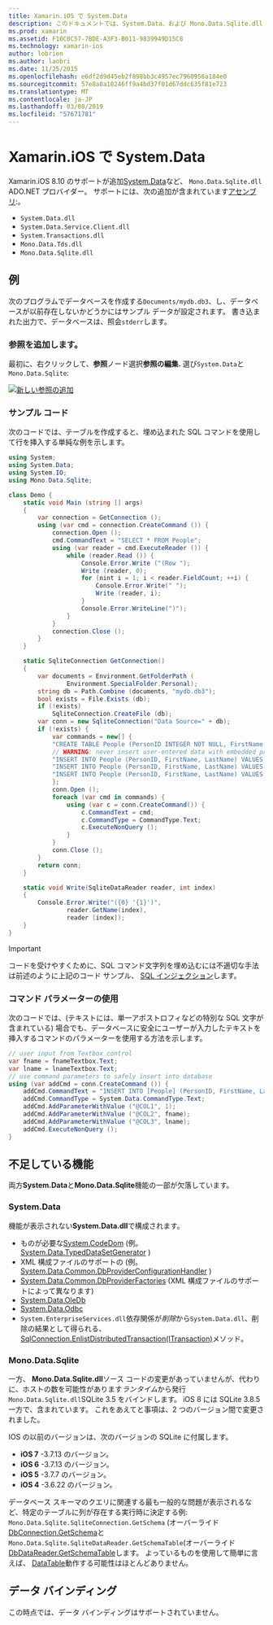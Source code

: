 ```yaml
---
title: Xamarin.iOS で System.Data
description: このドキュメントでは、System.Data、および Mono.Data.Sqlite.dll を使用して Xamarin.iOS アプリケーションでの SQLite のデータにアクセスする方法について説明します。
ms.prod: xamarin
ms.assetid: F10C0C57-7BDE-A3F3-B011-9839949D15C8
ms.technology: xamarin-ios
author: lobrien
ms.author: laobri
ms.date: 11/25/2015
ms.openlocfilehash: e6df2d9d45eb2f898bb3c4957ec7960956a184e0
ms.sourcegitcommit: 57e8a0a10246ff9a4bd37f01d67ddc635f81e723
ms.translationtype: MT
ms.contentlocale: ja-JP
ms.lasthandoff: 03/08/2019
ms.locfileid: "57671781"
---
```

# <a name="systemdata-in-xamarinios"></a>Xamarin.iOS で System.Data

Xamarin.iOS 8.10 のサポートが追加[System.Data](xref:System.Data)など、 `Mono.Data.Sqlite.dll` ADO.NET プロバイダー。 サポートには、次の追加が含まれています[アセンブリ](~/cross-platform/internals/available-assemblies.md):。

-  `System.Data.dll`
-  `System.Data.Service.Client.dll`
-  `System.Transactions.dll`
-  `Mono.Data.Tds.dll`
-  `Mono.Data.Sqlite.dll`

<a name="Example" />

## <a name="example"></a>例

次のプログラムでデータベースを作成する`Documents/mydb.db3`、し、データベースが以前存在しないかどうかにはサンプル データが設定されます。 書き込まれた出力で、データベースは、照会`stderr`します。

### <a name="add-references"></a>参照を追加します。

最初に、右クリックして、**参照**ノード選択**参照の編集.** 選び`System.Data`と`Mono.Data.Sqlite`:

[![](system.data-images/edit-references-sml.png "新しい参照の追加")](system.data-images/edit-references.png#lightbox)

### <a name="sample-code"></a>サンプル コード

次のコードでは、テーブルを作成すると、埋め込まれた SQL コマンドを使用して行を挿入する単純な例を示します。

```csharp
using System;
using System.Data;
using System.IO;
using Mono.Data.Sqlite;

class Demo {
    static void Main (string [] args)
    {
        var connection = GetConnection ();
        using (var cmd = connection.CreateCommand ()) {
            connection.Open ();
            cmd.CommandText = "SELECT * FROM People";
            using (var reader = cmd.ExecuteReader ()) {
                while (reader.Read ()) {
                    Console.Error.Write ("(Row ");
                    Write (reader, 0);
                    for (nint i = 1; i < reader.FieldCount; ++i) {
                        Console.Error.Write(" ");
                        Write (reader, i);
                    }
                    Console.Error.WriteLine(")");
                }
            }
            connection.Close ();
        }
    }

    static SqliteConnection GetConnection()
    {
        var documents = Environment.GetFolderPath (
                Environment.SpecialFolder.Personal);
        string db = Path.Combine (documents, "mydb.db3");
        bool exists = File.Exists (db);
        if (!exists)
            SqliteConnection.CreateFile (db);
        var conn = new SqliteConnection("Data Source=" + db);
        if (!exists) {
            var commands = new[] {
            "CREATE TABLE People (PersonID INTEGER NOT NULL, FirstName ntext, LastName ntext)",
            // WARNING: never insert user-entered data with embedded parameter values
            "INSERT INTO People (PersonID, FirstName, LastName) VALUES (1, 'First', 'Last')",
            "INSERT INTO People (PersonID, FirstName, LastName) VALUES (2, 'Dewey', 'Cheatem')",
            "INSERT INTO People (PersonID, FirstName, LastName) VALUES (3, 'And', 'How')",
            };
            conn.Open ();
            foreach (var cmd in commands) {
                using (var c = conn.CreateCommand()) {
                    c.CommandText = cmd;
                    c.CommandType = CommandType.Text;
                    c.ExecuteNonQuery ();
                }
            }
            conn.Close ();
        }
        return conn;
    }

    static void Write(SqliteDataReader reader, int index)
    {
        Console.Error.Write("({0} '{1}')",
                reader.GetName(index),
                reader [index]);
    }
}
```

> [!IMPORTANT]
> コードを受けやすくために、SQL コマンド文字列を埋め込むには不適切な手法は前述のように上記のコード サンプル、 [SQL インジェクション](https://en.wikipedia.org/wiki/SQL_injection)します。


### <a name="using-command-parameters"></a>コマンド パラメーターの使用

次のコードでは、(テキストには、単一アポストロフィなどの特別な SQL 文字が含まれている) 場合でも、データベースに安全にユーザーが入力したテキストを挿入するコマンドのパラメーターを使用する方法を示します。

```csharp
// user input from Textbox control
var fname = fnameTextbox.Text;
var lname = lnameTextbox.Text;
// use command parameters to safely insert into database
using (var addCmd = conn.CreateCommand ()) {
    addCmd.CommandText = "INSERT INTO [People] (PersonID, FirstName, LastName) VALUES (@COL1, @COL2, @COL3)";
    addCmd.CommandType = System.Data.CommandType.Text;
    addCmd.AddParameterWithValue ("@COL1", 1);
    addCmd.AddParameterWithValue ("@COL2", fname);
    addCmd.AddParameterWithValue ("@COL3", lname);
    addCmd.ExecuteNonQuery ();
}
```

<a name="Missing_Functionality" />

## <a name="missing-functionality"></a>不足している機能

両方**System.Data**と**Mono.Data.Sqlite**機能の一部が欠落しています。

<a name="System.Data" />

### <a name="systemdata"></a>System.Data

機能が表示されない**System.Data.dll**で構成されます。

-  ものが必要な[System.CodeDom](xref:System.CodeDom) (例。 [System.Data.TypedDataSetGenerator](xref:System.Data.TypedDataSetGenerator) )
-  XML 構成ファイルのサポートの (例。 [System.Data.Common.DbProviderConfigurationHandler](xref:System.Data.Common.DbProviderConfigurationHandler) )
-   [System.Data.Common.DbProviderFactories](xref:System.Data.Common.DbProviderFactories) (XML 構成ファイルのサポートによって異なります)
-   [System.Data.OleDb](xref:System.Data.OleDb)
-   [System.Data.Odbc](xref:System.Data.Odbc)
-  `System.EnterpriseServices.dll`依存関係が*削除*から`System.Data.dll`、削除の結果として得られる、 [SqlConnection.EnlistDistributedTransaction(ITransaction)](xref:System.Data.SqlClient.SqlConnection.EnlistDistributedTransaction*)メソッド。


<a name="Mono.Data.Sqlite" />

### <a name="monodatasqlite"></a>Mono.Data.Sqlite

一方、 **Mono.Data.Sqlite.dll**ソース コードの変更があっていませんが、代わりに、ホストの数を可能性があります*ランタイム*から発行`Mono.Data.Sqlite.dll`SQLite 3.5 をバインドします。 iOS 8 には SQLite 3.8.5 一方で、含まれています。 これをあえてと事項は、2 つのバージョン間で変更されました。

IOS の以前のバージョンは、次のバージョンの SQLite に付属します。

- **iOS 7** -3.7.13 のバージョン。
- **iOS 6** -3.7.13 のバージョン。
- **iOS 5** -3.7.7 のバージョン。
- **iOS 4** -3.6.22 のバージョン。

データベース スキーマのクエリに関連する最も一般的な問題が表示されるなど、特定のテーブルに列が存在する実行時に決定する例: `Mono.Data.Sqlite.SqliteConnection.GetSchema` (オーバーライド[DbConnection.GetSchema](xref:System.Data.Common.DbConnection.GetSchema)と`Mono.Data.Sqlite.SqliteDataReader.GetSchemaTable`(オーバーライド[DbDataReader.GetSchemaTable](xref:System.Data.Common.DbDataReader.GetSchemaTable)します。 よっているものを使用して簡単に言えば、 [DataTable](xref:System.Data.DataTable)動作する可能性はほとんどありません。

<a name="Data_Binding" />

## <a name="data-binding"></a>データ バインディング

この時点では、データ バインディングはサポートされていません。

